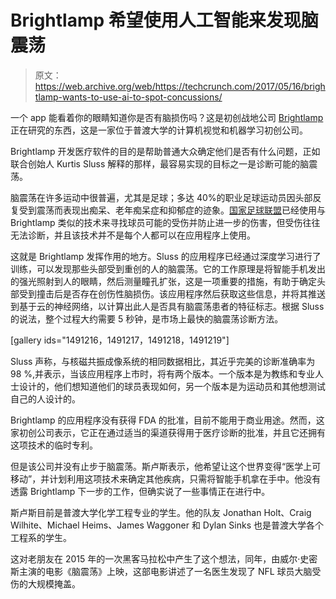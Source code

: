 # Brightlamp 希望使用人工智能来发现脑震荡

> 原文：<https://web.archive.org/web/https://techcrunch.com/2017/05/16/brightlamp-wants-to-use-ai-to-spot-concussions/>

一个 app 能看着你的眼睛知道你是否有脑损伤吗？这是初创战地公司 [Brightlamp](https://web.archive.org/web/20230314085108/https://www.brightlamp.org/) 正在研究的东西，这是一家位于普渡大学的计算机视觉和机器学习初创公司。

Brightlamp 开发医疗软件的目的是帮助普通大众确定他们是否有什么问题，正如联合创始人 Kurtis Sluss 解释的那样，最容易实现的目标之一是诊断可能的脑震荡。

脑震荡在许多运动中很普遍，尤其是足球；多达 40%的职业足球运动员因头部反复受到震荡而表现出痴呆、老年痴呆症和抑郁症的迹象。[国家足球联盟](https://web.archive.org/web/20230314085108/http://www.cnn.com/2013/08/30/us/nfl-concussions-fast-facts/)已经使用与 Brightlamp 类似的技术来寻找球员可能的受伤并防止进一步的伤害，但受伤往往无法诊断，并且该技术并不是每个人都可以在应用程序上使用。

这就是 Brightlamp 发挥作用的地方。Sluss 的应用程序已经通过深度学习进行了训练，可以发现那些头部受到重创的人的脑震荡。它的工作原理是将智能手机发出的强光照射到人的眼睛，然后测量瞳孔扩张，这是一项重要的措施，有助于确定头部受到撞击后是否存在创伤性脑损伤。该应用程序然后获取这些信息，并将其推送到基于云的神经网络，以计算出此人是否具有脑震荡患者的特征标志。根据 Sluss 的说法，整个过程大约需要 5 秒钟，是市场上最快的脑震荡诊断方法。

[gallery ids="1491216，1491217，1491218，1491219"]

Sluss 声称，与核磁共振成像系统的相同数据相比，其近乎完美的诊断准确率为 98 %,并表示，当该应用程序上市时，将有两个版本。一个版本是为教练和专业人士设计的，他们想知道他们的球员表现如何，另一个版本是为运动员和其他想测试自己的人设计的。

Brightlamp 的应用程序没有获得 FDA 的批准，目前不能用于商业用途。然而，这家初创公司表示，它正在通过适当的渠道获得用于医疗诊断的批准，并且它还拥有这项技术的临时专利。

但是该公司并没有止步于脑震荡。斯卢斯表示，他希望让这个世界变得“医学上可移动”，并计划利用这项技术来确定其他疾病，只需将智能手机拿在手中。他没有透露 Brightlamp 下一步的工作，但确实说了一些事情正在进行中。

斯卢斯目前是普渡大学化学工程专业的学生。他的队友 Jonathan Holt、Craig Wilhite、Michael Heims、James Waggoner 和 Dylan Sinks 也是普渡大学各个工程系的学生。

这对老朋友在 2015 年的一次黑客马拉松中产生了这个想法，同年，由威尔·史密斯主演的电影《脑震荡》上映，这部电影讲述了一名医生发现了 NFL 球员大脑受伤的大规模掩盖。